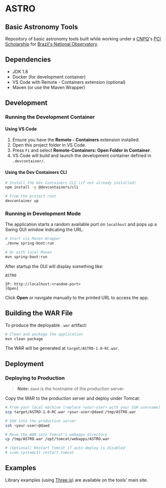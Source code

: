 # ASTRO

## Basic Astronomy Tools

Repository of basic astronomy tools built while working under a [CNPQ](http://www.cnpq.br)'s [PCI Scholarship](http://www.cnpq.br/web/guest/view/-/journal_content/56_INSTANCE_0oED/10157/25094) for [Brazil's National Observatory](http://www.on.br).

## Dependencies

- JDK 1.8
- Docker (for development container)
- VS Code with Remote - Containers extension (optional)
- Maven (or use the Maven Wrapper)

## Development

### Running the Development Container

#### Using VS Code

1. Ensure you have the **Remote - Containers** extension installed.
2. Open this project folder in VS Code.
3. Press `F1` and select **Remote-Containers: Open Folder in Container**.
4. VS Code will build and launch the development container defined in `.devcontainer/`.

#### Using the Dev Containers CLI

```bash
# Install the Dev Containers CLI (if not already installed)
npm install -g @devcontainers/cli

# From the project root
devcontainer up
```

### Running in Development Mode

The application starts a random available port on `localhost` and pops up a Swing GUI window indicating the URL.



```bash
# Start via Maven Wrapper
./mvnw spring-boot:run

# Or with local Maven
mvn spring-boot:run
```

After startup the GUI will display something like:

```
ASTRO

IP: http://localhost:<random-port>
[Open]
```

Click **Open** or navigate manually to the printed URL to access the app.

## Building the WAR File

To produce the deployable `.war` artifact:

```bash
# Clean and package the application
mvn clean package
```

The WAR will be generated at `target/ASTRO-1.0-RC.war`.

## Deployment

### Deploying to Production

> **Note:** `daed` is the hostname of the production server.

Copy the WAR to the production server and deploy under Tomcat:

```bash
# From your local machine (replace <your-user> with your SSH username)
scp target/ASTRO-1.0-RC.war <your-user>@daed:/tmp/ASTRO.war

# SSH into the production server
ssh <your-user>@daed

# Move the WAR into Tomcat's webapps directory
cp /tmp/ASTRO.war /opt/tomcat/webapps/ASTRO.war

# (Optional) Restart Tomcat if auto-deploy is disabled
# sudo systemctl restart tomcat
```

## Examples

Library examples (using [Three.js](http://www.threejs.org)) are available on the tools' main site.
